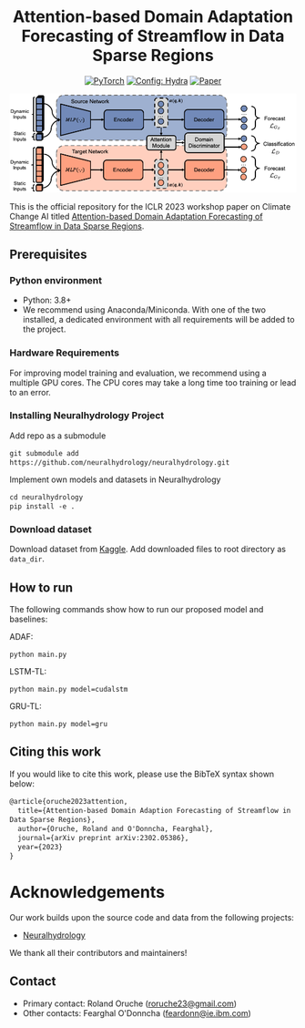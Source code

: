 <div align="center">
  
# Attention-based Domain Adaptation Forecasting of Streamflow in Data Sparse Regions

<a href="https://pytorch.org/get-started/locally/"><img alt="PyTorch" src="https://img.shields.io/badge/PyTorch-ee4c2c?logo=pytorch&logoColor=white"></a>
<a href="https://hydra.cc/"><img alt="Config: Hydra" src="https://img.shields.io/badge/Config-Hydra-89b8cd"></a>
[![Paper](http://img.shields.io/badge/arXiv-2302.05386-B31B1B.svg)](https://arxiv.org/abs/2302.05386)

</div>

<p align="center">
  <img src="figs/main_arch.png" />
</p>

This is the official repository for the ICLR 2023 workshop paper on Climate Change AI titled [Attention-based Domain Adaptation Forecasting of Streamflow in Data Sparse Regions](https://s3.us-east-1.amazonaws.com/climate-change-ai/papers/iclr2023/14/paper.pdf).

## Prerequisites
### Python environment
- Python: 3.8+
- We recommend using Anaconda/Miniconda. With one of the two installed, a dedicated environment with all requirements will be added to the project.

### Hardware Requirements
For improving model training and evaluation, we recommend using a multiple GPU cores. The CPU cores may take a long time too training or lead to an error.

### Installing Neuralhydrology Project
Add repo as a submodule
```
git submodule add https://github.com/neuralhydrology/neuralhydrology.git 
```

Implement own models and datasets in Neuralhydrology
```
cd neuralhydrology
pip install -e .
```

### Download dataset
Download dataset from [Kaggle](https://www.kaggle.com/datasets/rolandoruche/camels). Add downloaded files to root directory as ` data_dir `.


## How to run
The following commands show how to run our proposed model and baselines:

ADAF: 
```
python main.py
```

LSTM-TL:
```
python main.py model=cudalstm
```

GRU-TL:
```
python main.py model=gru
```

## Citing this work
If you would like to cite this work, please use the BibTeX syntax shown below:
```
@article{oruche2023attention,
  title={Attention-based Domain Adaption Forecasting of Streamflow in Data Sparse Regions},
  author={Oruche, Roland and O'Donncha, Fearghal},
  journal={arXiv preprint arXiv:2302.05386},
  year={2023}
}
```

# Acknowledgements
Our work builds upon the source code and data from the following projects:
- [Neuralhydrology](https://github.com/neuralhydrology/neuralhydrology)

We thank all their contributors and maintainers!
## Contact
- Primary contact: Roland Oruche (roruche23@gmail.com)
- Other contacts: Fearghal O'Donncha (feardonn@ie.ibm.com)

